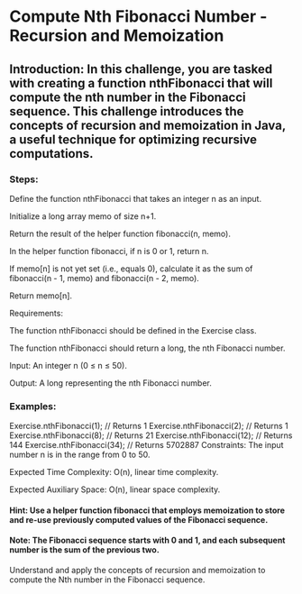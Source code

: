# Compute Nth Fibonacci Number - Recursion and Memoization
## Introduction: In this challenge, you are tasked with creating a function nthFibonacci that will compute the nth number in the Fibonacci sequence. This challenge introduces the concepts of recursion and memoization in Java, a useful technique for optimizing recursive computations.

### Steps:

Define the function nthFibonacci that takes an integer n as an input.

Initialize a long array memo of size n+1.

Return the result of the helper function fibonacci(n, memo).

In the helper function fibonacci, if n is 0 or 1, return n.

If memo[n] is not yet set (i.e., equals 0), calculate it as the sum of fibonacci(n - 1, memo) and fibonacci(n - 2, memo).

Return memo[n].

Requirements:

The function nthFibonacci should be defined in the Exercise class.

The function nthFibonacci should return a long, the nth Fibonacci number.

Input: An integer n (0 ≤ n ≤ 50).

Output: A long representing the nth Fibonacci number.

### Examples:

Exercise.nthFibonacci(1); // Returns 1
Exercise.nthFibonacci(2); // Returns 1
Exercise.nthFibonacci(8); // Returns 21
Exercise.nthFibonacci(12); // Returns 144
Exercise.nthFibonacci(34); // Returns 5702887
Constraints: The input number n is in the range from 0 to 50.

Expected Time Complexity: O(n), linear time complexity.

Expected Auxiliary Space: O(n), linear space complexity.

#### Hint: Use a helper function fibonacci that employs memoization to store and re-use previously computed values of the Fibonacci sequence.

#### Note: The Fibonacci sequence starts with 0 and 1, and each subsequent number is the sum of the previous two.

Understand and apply the concepts of recursion and memoization to compute the Nth number in the Fibonacci sequence.
